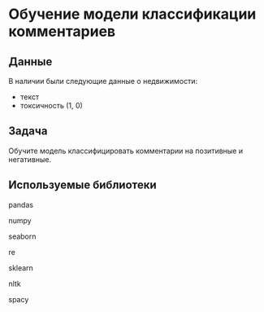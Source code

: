 # Обучение модели классификации комментариев

## Данные
В наличии были следующие данные о недвижимости: 
* текст
* токсичность (1, 0)
## Задача
Обучите модель классифицировать комментарии на позитивные и негативные.

## Используемые библиотеки
pandas

numpy

seaborn

re

sklearn

nltk

spacy

